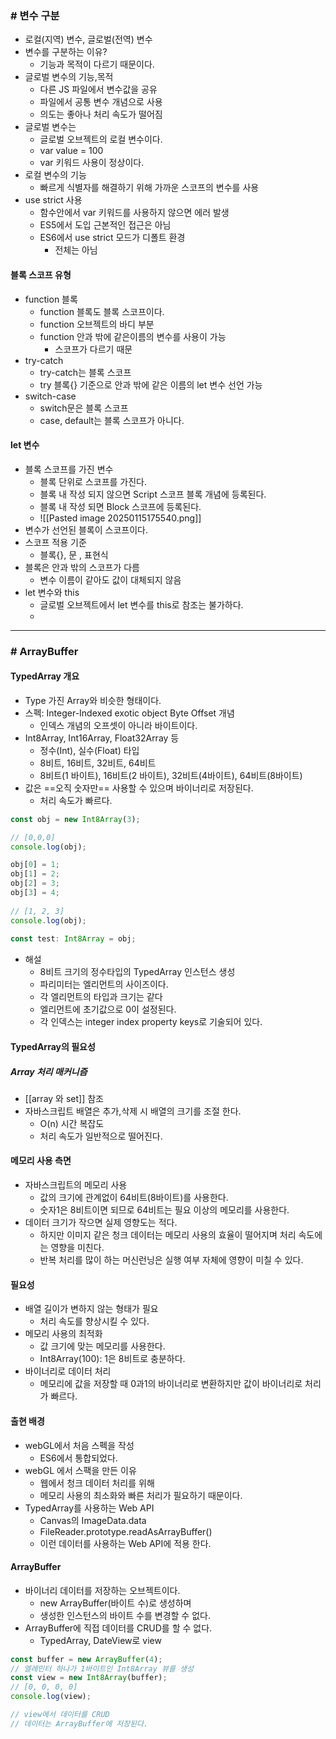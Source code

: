 ### # 변수 구분

- 로컬(지역) 변수, 글로벌(전역) 변수
- 변수를 구분하는 이유?
	- 기능과 목적이 다르기 때문이다.
- 글로벌 변수의 기능,목적
	- 다른 JS 파일에서 변수값을 공유
	- 파일에서 공통 변수 개념으로 사용
	- 의도는 좋아나 처리 속도가 떨어짐
- 글로벌 변수는
	- 글로벌 오브젝트의 로컬 변수이다.
	- var value = 100
	- var 키워드 사용이 정상이다.
- 로컬 변수의 기능
	- 빠르게 식별자를 해결하기 위해 가까운 스코프의 변수를 사용
- use strict 사용
	- 함수안에서 var 키워드를 사용하지 않으면 에러 발생
	- ES5에서 도입 근본적인 접근은 아님
	- ES6에서 use strict 모드가 디폴트 환경
		- 전체는 아님

#### 블록 스코프 유형

- function 블록
	- function 블록도 블록 스코프이다.
	- function 오브젝트의 바디 부분
	- function 안과 밖에 같은이름의 변수를 사용이 가능
		- 스코프가 다르기 때문
- try-catch
	- try-catch는 블록 스코프
	- try 블록{} 기준으로 안과 밖에 같은 이름의 let 변수 선언 가능
- switch-case
	- switch문은 블록 스코프
	- case, default는 블록 스코프가 아니다.

#### let 변수

- 블록 스코프를 가진 변수
	- 블록 단위로 스코프를 가진다.
	- 블록 내 작성 되지 않으면 Script 스코프 블록 개념에 등록된다.
	- 블록 내 작성 되면 Block 스코프에 등록된다.
	- ![[Pasted image 20250115175540.png]]
- 변수가 선언된 블록이 스코프이다.
- 스코프 적용 기준
	- 블록{}, 문 , 표현식
- 블록은 안과 밖의 스코프가 다름
	- 변수 이름이 같아도 값이 대체되지 않음
- let 변수와 this
	- 글로벌 오브젝트에서 let 변수를 this로 참조는 불가하다.
	- 

---
### # ArrayBuffer

#### TypedArray 개요

- Type 가진 Array와 비슷한 형태이다.
- 스펙: Integer-Indexed exotic object Byte Offset 개념
	- 인덱스 개념의 오프셋이 아니라 바이트이다.
- Int8Array, Int16Array, Float32Array 등
	- 정수(Int), 실수(Float) 타입
	- 8비트, 16비트, 32비트, 64비트
	- 8비트(1 바이트), 16비트(2 바이트), 32비트(4바이트), 64비트(8바이트)
- 값은 ==오직 숫자만== 사용할 수 있으며 바이너리로 저장된다.
	- 처리 속도가 빠르다.

```ts
const obj = new Int8Array(3);  

// [0,0,0]  
console.log(obj);

obj[0] = 1;  
obj[1] = 2;  
obj[2] = 3;  
obj[3] = 4;  
  
// [1, 2, 3]  
console.log(obj);  
  
const test: Int8Array = obj;

```

- 해설
	- 8비트 크기의 정수타입의 TypedArray 인스턴스 생성
	- 파리미터는 엘리먼트의 사이즈이다.
	- 각 엘리먼트의 타입과 크기는 같다
	- 엘리먼트에 초기값으로 0이 설정된다.
	- 각 인덱스는 integer index property keys로 기술되어 있다.

#### TypedArray의 필요성

##### Array 처리 매커니즘

- [[array 와 set]] 참조
- 자바스크립트 배열은 추가,삭제 시 배열의 크기를 조절 한다.
	- O(n) 시간 복잡도
	- 처리 속도가 일반적으로 떨어진다.

#### 메모리 사용 측면

- 자바스크립트의 메모리 사용
	- 값의 크기에 관계없이 64비트(8바이트)를 사용한다.
	- 숫자1은 8비트이면 되므로 64비트는 필요 이상의 메모리를 사용한다.
- 데이터 크기가 작으면 실제 영향도는 적다.
	- 하지만 이미지 같은 청크 데이터는 메모리 사용의 효율이 떨어지며 처리 속도에는 영향을 미친다.
	- 반복 처리를 많이 하는 머신런닝은 실행 여부 자체에 영향이 미칠 수 있다.

#### 필요성

- 배열 길이가 변하지 않는 형태가 필요
	- 처리 속도를 향상시킬 수 있다.
- 메모리 사용의 최적화
	- 값 크기에 맞는 메모리를 사용한다.
	- Int8Array(100): 1은 8비트로 충분하다.
- 바이너리로 데이터 처리
	- 메모리에 값을 저장할 때 0과1의 바이너리로 변환하지만 값이 바이너리로 처리가 빠르다.

#### 출현 배경

- webGL에서 처음 스펙을 작성
	- ES6에서 통합되었다.
- webGL 에서 스팩을 만든 이유
	- 웹에서 청크 데이터 처리를 위해
	- 메모리 사용의 최소화와 빠른 처리가 필요하기 때문이다.
- ﻿﻿TypedArray를 사용하는 Web API
	- ﻿﻿Canvas의 ImageData.data
	- ﻿﻿FileReader.prototype.readAsArrayBuffer()
	- ﻿﻿이런 데이터를 사용하는 Web API에 적용 한다.

#### ArrayBuffer

- 바이너리 데이터를 저장하는 오브젝트이다.
	- new ArrayBuffer(바이트 수)로 생성하며
	- 생성한 인스턴스의 바이트 수를 변경할 수 없다.
- ArrayBuffer에 직접 데이터를 CRUD를 할 수 없다.
	- TypedArray, DateView로 view


```ts
const buffer = new ArrayBuffer(4);
// 엘레민터 하나가 1바이트인 Int8Array 뷰를 생성
const view = new Int8Array(buffer);  
// [0, 0, 0, 0]  
console.log(view);

// view에서 데이터를 CRUD
// 데이터는 ArrayBuffer에 저장된다.
```









